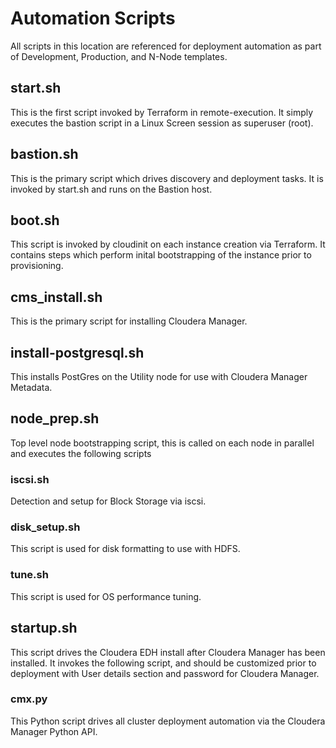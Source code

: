 # Automation Scripts
All scripts in this location are referenced for deployment automation as part of Development, Production, and N-Node templates.

## start.sh
This is the first script invoked by Terraform in remote-execution. It simply executes the bastion script in a Linux Screen session as superuser (root).

## bastion.sh
This is the primary script which drives discovery and deployment tasks. It is invoked by start.sh and runs on the Bastion host.

## boot.sh
This script is invoked by cloudinit on each instance creation via Terraform.  It contains steps which perform inital bootstrapping of the instance prior to provisioning.

## cms_install.sh
This is the primary script for installing Cloudera Manager.

## install-postgresql.sh
This installs PostGres on the Utility node for use with Cloudera Manager Metadata.

## node_prep.sh
Top level node bootstrapping script, this is called on each node in parallel and executes the following scripts

### iscsi.sh
Detection and setup for Block Storage via iscsi.

### disk_setup.sh
This script is used for disk formatting to use with HDFS. 

### tune.sh
This script is used for OS performance tuning.

## startup.sh
This script drives the Cloudera EDH install after Cloudera Manager has been installed.  It invokes the following script, and should be customized prior to deployment with User details section and password for Cloudera Manager.

### cmx.py
This Python script drives all cluster deployment automation via the Cloudera Manager Python API.
